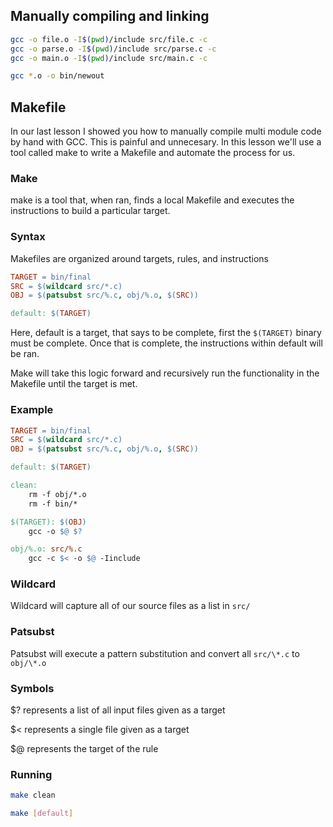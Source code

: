 ## Manually compiling and linking

```bash
gcc -o file.o -I$(pwd)/include src/file.c -c
gcc -o parse.o -I$(pwd)/include src/parse.c -c
gcc -o main.o -I$(pwd)/include src/main.c -c
```

```bash
gcc *.o -o bin/newout
```
## Makefile

In our last lesson I showed you how to manually compile multi module code by 
hand with GCC. This is painful and unnecesary. In this lesson we'll use a tool
called make to write a Makefile and automate the process for us.

### Make
make is a tool that, when ran, finds a local Makefile and executes the 
instructions to build a particular target.

### Syntax
Makefiles are organized around targets, rules, and instructions

```Makefile
TARGET = bin/final
SRC = $(wildcard src/*.c)
OBJ = $(patsubst src/%.c, obj/%.o, $(SRC))

default: $(TARGET)
```
Here, default is a target, that says to be complete, first the `$(TARGET)`
binary must be complete. Once that is complete, the instructions within 
default will be ran.

Make will take this logic forward and recursively run the functionality in 
the Makefile until the target is met.

### Example

```MakeFile
TARGET = bin/final
SRC = $(wildcard src/*.c)
OBJ = $(patsubst src/%.c, obj/%.o, $(SRC))

default: $(TARGET)

clean:
	rm -f obj/*.o
	rm -f bin/*

$(TARGET): $(OBJ)
	gcc -o $@ $?

obj/%.o: src/%.c
	gcc -c $< -o $@ -Iinclude
```

### Wildcard

Wildcard will capture all of our source files as a list in `src/`

### Patsubst

Patsubst will execute a pattern substitution and convert all `src/\*.c` to `obj/\*.o`

### Symbols

$? represents a list of all input files given as a target

$< represents a single file given as a target

$@ represents the target of the rule

### Running

```bash
make clean
```

```bash
make [default]
```
